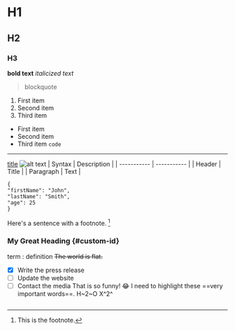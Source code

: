 # H1

## H2

### H3

**bold text**
_italicized text_

> blockquote

1. First item
2. Second item
3. Third item

- First item
- Second item
- Third item
  `code`

---

[title](https://www.example.com)
![alt text](react.svg)
| Syntax | Description |
| ----------- | ----------- |
| Header | Title |
| Paragraph | Text |

```
{
"firstName": "John",
"lastName": "Smith",
"age": 25
}

```

Here's a sentence with a footnote. [^1]

[^1]: This is the footnote.

### My Great Heading {#custom-id}

term
: definition
~~The world is flat.~~

- [x] Write the press release
- [ ] Update the website
- [ ] Contact the media
      That is so funny! :joy:
      I need to highlight these ==very important words==.
      H~2~O
      X^2^

```

```
